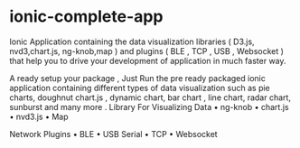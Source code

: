 # ionic-complete-app

Ionic Application containing the data visualization libraries ( D3.js, nvd3,chart.js, ng-knob,map ) and plugins ( BLE , TCP , USB , Websocket ) that help you to drive your development of application in much faster way. 

A ready setup your package , Just Run the pre ready packaged ionic application containing different types of data visualization such as pie charts, doughnut chart.js , dynamic chart, bar chart , line chart, radar chart, sunburst and many more .
Library For Visualizing Data 
•	ng-knob
•	chart.js
•	nvd3.js
•	Map

Network Plugins
•	BLE
•	USB Serial 
•	TCP
•	Websocket



